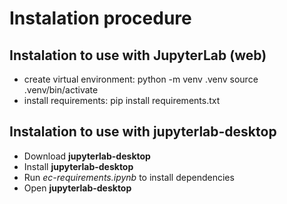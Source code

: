 # Instalation procedure

## Instalation to use with JupyterLab (web)

* create virtual environment: 
python -m venv .venv
source .venv/bin/activate
* install requirements: pip install requirements.txt

## Instalation to use with **jupyterlab-desktop**

* Download **jupyterlab-desktop**
* Install **jupyterlab-desktop**
* Run *ec-requirements.ipynb* to install dependencies
* Open  **jupyterlab-desktop**
